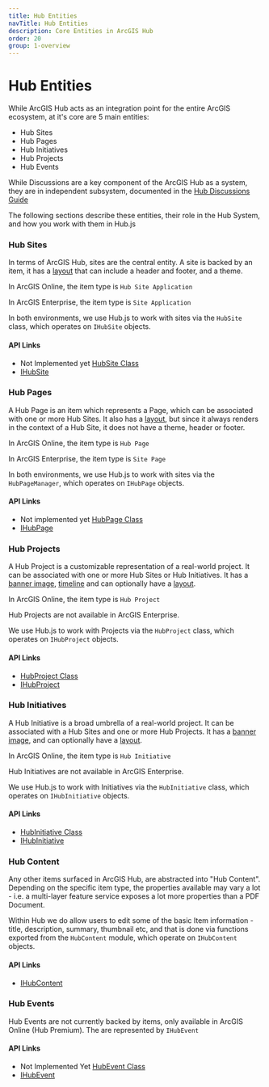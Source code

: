 ```yaml
---
title: Hub Entities
navTitle: Hub Entities
description: Core Entities in ArcGIS Hub
order: 20
group: 1-overview
---
```


# Hub Entities

While ArcGIS Hub acts as an integration point for the entire ArcGIS ecosystem, at it's core are 5 main entities:

- Hub Sites
- Hub Pages
- Hub Initiatives
- Hub Projects
- Hub Events

While Discussions are a key component of the ArcGIS Hub as a system, they are in independent subsystem, documented in the [Hub Discussions Guide](/hub.js/guides/hub-discussions)

The following sections describe these entities, their role in the Hub System, and how you work with them in Hub.js

### Hub Sites

In terms of ArcGIS Hub, sites are the central entity. A site is backed by an item, it has a [layout](/hub.js/api/common/IHubLayout/) that can include a header and footer, and a theme.

In ArcGIS Online, the item type is `Hub Site Application`

In ArcGIS Enterprise, the item type is `Site Application`

In both environments, we use Hub.js to work with sites via the `HubSite` class, which operates on `IHubSite` objects.

#### API Links

- Not Implemented yet [HubSite Class](/hub.js/api/common/HubSite)
- [IHubSite](/hub.js/api/common/IHubSite)

### Hub Pages

A Hub Page is an item which represents a Page, which can be associated with one or more Hub Sites. It also has a [layout](/hub.js/api/common/IHubLayout/), but since it always renders in the context of a Hub Site, it does not have a theme, header or footer.

In ArcGIS Online, the item type is `Hub Page`

In ArcGIS Enterprise, the item type is `Site Page`

In both environments, we use Hub.js to work with sites via the `HubPageManager`, which operates on `IHubPage` objects.

#### API Links

- Not implemented yet [HubPage Class ]()
- [IHubPage](/hub.js/api/common/IHubPage)

### Hub Projects

A Hub Project is a customizable representation of a real-world project. It can be associated with one or more Hub Sites or Hub Initiatives. It has a [banner image](), [timeline]() and can optionally have a [layout](/hub.js/api/common/IHubLayout/).

In ArcGIS Online, the item type is `Hub Project`

Hub Projects are not available in ArcGIS Enterprise.

We use Hub.js to work with Projects via the `HubProject` class, which operates on `IHubProject` objects.

#### API Links

- [HubProject Class](/hub.js/api/common/HubProject)
- [IHubProject](/hub.js/api/common/IHubProject)

### Hub Initiatives

A Hub Initiative is a broad umbrella of a real-world project. It can be associated with a Hub Sites and one or more Hub Projects. It has a [banner image](), and can optionally have a [layout](/hub.js/api/common/IHubLayout/).

In ArcGIS Online, the item type is `Hub Initiative`

Hub Initiatives are not available in ArcGIS Enterprise.

We use Hub.js to work with Initiatives via the `HubInitiative` class, which operates on `IHubInitiative` objects.

#### API Links

- [HubInitiative Class](/hub.js/api/common/HubInitiative)
- [IHubInitiative](/hub.js/api/common/IHubInitiative)

### Hub Content

Any other items surfaced in ArcGIS Hub, are abstracted into "Hub Content". Depending on the specific item type, the properties available may vary a lot - i.e. a multi-layer feature service exposes a lot more properties than a PDF Document.

Within Hub we do allow users to edit some of the basic Item information - title, description, summary, thumbnail etc, and that is done via functions exported from the `HubContent` module, which operate on `IHubContent` objects.

#### API Links

- [IHubContent](/hub.js/api/common/IHubContent)

### Hub Events

Hub Events are not currently backed by items, only available in ArcGIS Online (Hub Premium). The are represented by `IHubEvent`

#### API Links

- Not Implemented Yet [HubEvent Class]()
- [IHubEvent](/hub.js/api/common/IHubEvent)
